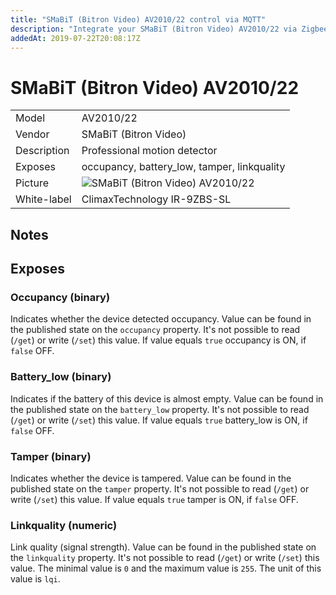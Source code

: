 ```yaml
---
title: "SMaBiT (Bitron Video) AV2010/22 control via MQTT"
description: "Integrate your SMaBiT (Bitron Video) AV2010/22 via Zigbee2MQTT with whatever smart home infrastructure you are using without the vendors bridge or gateway."
addedAt: 2019-07-22T20:08:17Z
---
```


<!-- !!!! -->
<!-- ATTENTION: This file is auto-generated through docgen! -->
<!-- You can only edit the "## Notes"-Section. -->
<!-- !!!! -->

# SMaBiT (Bitron Video) AV2010/22

|     |     |
|-----|-----|
| Model | AV2010/22  |
| Vendor  | SMaBiT (Bitron Video)  |
| Description | Professional motion detector |
| Exposes | occupancy, battery_low, tamper, linkquality |
| Picture | ![SMaBiT (Bitron Video) AV2010/22](https://psi-4ward.github.io/zigbee2mqtt.io/images/devices/AV2010-22.jpg) |
| White-label | ClimaxTechnology IR-9ZBS-SL |


## Notes



## Exposes

### Occupancy (binary)
Indicates whether the device detected occupancy.
Value can be found in the published state on the `occupancy` property.
It's not possible to read (`/get`) or write (`/set`) this value.
If value equals `true` occupancy is ON, if `false` OFF.

### Battery_low (binary)
Indicates if the battery of this device is almost empty.
Value can be found in the published state on the `battery_low` property.
It's not possible to read (`/get`) or write (`/set`) this value.
If value equals `true` battery_low is ON, if `false` OFF.

### Tamper (binary)
Indicates whether the device is tampered.
Value can be found in the published state on the `tamper` property.
It's not possible to read (`/get`) or write (`/set`) this value.
If value equals `true` tamper is ON, if `false` OFF.

### Linkquality (numeric)
Link quality (signal strength).
Value can be found in the published state on the `linkquality` property.
It's not possible to read (`/get`) or write (`/set`) this value.
The minimal value is `0` and the maximum value is `255`.
The unit of this value is `lqi`.

